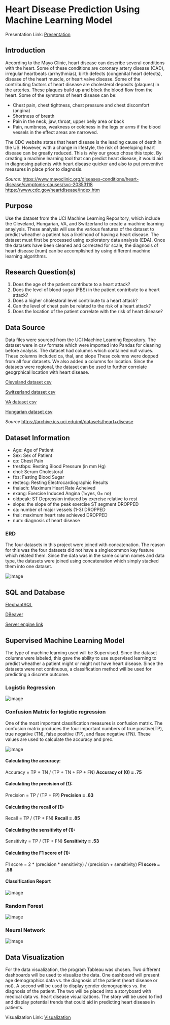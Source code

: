 # Heart Disease Prediction Using Machine Learning Model
Presentation Link: [Presentation](https://docs.google.com/presentation/d/1vfkKItc84_Lr9fVpbshKxXzubFteUbh5gQcvyLaHr-E/edit?usp=sharing)

## Introduction
According to the Mayo Clinic, heart disease can describe several conditions with the heart.  Some of these conditions are coronary 
artery disease (CAD), irregular heartbeats (arrhythmias), birth defects (congenital heart defects), disease of the heart muscle, 
or heart valve disease.  Some of the contributing factors of heart disease are cholesterol deposits (plaques) in the arteries.  These
plaques build up and block the blood flow from the heart.  Some of the symtoms of heart disease can be:
 *  Chest pain, chest tightness, chest pressure and chest discomfort (angina)
 *  Shortness of breath
 *  Pain in the neck, jaw, throat, upper belly area or back
 *  Pain, numbness, weakness or coldness in the legs or arms if the blood vessels in the effect areas are narrowed.
 
 The CDC website states that heart disease is the leading cause of death in the US. However, with a change in lifestyle, the risk of developing heart disease can be greatly reduced. This is why our group chose this topic. By creating a machine learning tool that can predict heart disease, it would aid in diagnosing patients with heart disease quicker and also to put preventive measures in place prior to diagnosis.
  
 _Source:_  https://www.mayoclinic.org/diseases-conditions/heart-disease/symptoms-causes/syc-20353118
           https://www.cdc.gov/heartdisease/index.htm
 
 ## Purpose


 Use the dataset from the UCI Machine Learning Repository, which include the Cleveland, Hungarian, VA, and Switzerland to create a machine
 learning anaylysis. These analysis will use the various features of the dataset to predict wheather a patient has a likelihood of having
 a heart disease.   The dataset must first be processed using exploratory data analysis (EDA). Once the datasets have been cleaned and corrected
 for scale, the diagnosis of heart disease (num) can be accomplished by using different machine learning algorithms.

## Research Question(s)
1. Does the age of the patient contribute to a heart attack?
2. Does the level of blood sugar (FBS) in the patient contribute to a heart attack?
3. Does a higher cholestoral level contribute to a heart attack?
4. Can the level of chest pain be related to the risk of a heart attack?
5. Does the location of the patient correlate with the risk of heart disease?

## Data Source
Data files were sourced from the UCI Machine Learning Repository.   The dataset were in csv formate which were imported into Pandas for cleaning
before analysis.   The dataset had columns which contained null values.   These columns included ca, thal, and slope   These columns were dopped from all
four datasets.   We also added a columns for location.   Since the datasets were regional, the dataset can be used to further corrolate geogrphical
location with heart disease.

[Cleveland dataset csv](Resources/processed_cleveland.csv)

[Switzerland dataset csv](Resources/processed_switzerland.csv)

[VA dataset csv](Resources/processed_va.csv)

[Hungarian dataset csv](Resources/reprocessed_hungarian.csv)

_Source_ https://archive.ics.uci.edu/ml/datasets/heart+disease

## Dataset Information

 * Age:  Age of Patient
 * Sex:  Sex of Patient
 * cp:  Chest Pain
 * trestbps:  Resting Blood Pressure (in mm Hg)
 * chol:  Serum Cholestoral
 * fbs:  Fasting Blood Sugar
 * restecg:  Resting Electrocardiographic Results
 * thalach:  Maximum Heart Rate Acheived
 * exang:  Exercise Induced Angina (1=yes, 0= no)
 * oldpeak:  ST Depression induced by exercise relative to rest
 * slope:  the slope of the peak exercise ST segment DROPPED
 * ca:  number of major vessels (1-3) DROPPED
 * thal: maximum heart rate achieved DROPPED
 * num:  diagnosis of heart disease
 
 ### ERD
 
 The four datasets in this project were joined with concatenation. The reason for this was the four datasets did not have a singlecommon key feature which related them. Since the data was in the same column names and data type, the datasets were joined using concatenation which simply stacked them into one dataset.
 
 ![image](https://github.com/jenny0741/final_project/blob/main/Resources/erd_heart_disease.png)
 
 ## SQL and Database
 
 [ElephantSQL](Resources/elephant.png)
 
 [DBeaver](Resources/dbeaver.png)
 
 [Server engine link](Resources/server_link.png)
 
 ## Supervised Machine Learning Model
 
 The type of machine learning used will be Supervised.   Since the dataset columns were labeled, this gave the ability to use supervised learning to predict
 wheather a patient might or might not have heart disease.   Since the datasets were not continuous, a classification method will be used for predicting a
 discrete outcome.  
 
 ### Logistic Regression
 
 ![image](https://github.com/jenny0741/final_project/blob/main/Resources/logistic_regression.png)
 
  ### Confusion Matrix for logistic regression
  
  One of the most important classification measures is confusion matrix.  The confusion matrix produces the four important numbers of 
 true positive(TP), true negative (TN), false positive (FP), and flase negative (FN).  These values are used to calculate the accuracy and prec.
 
 ![image](https://github.com/jenny0741/final_project/blob/main/Resources/confusion_matrix.png)
 
  #### Calculating the accuracy:
  
  
  Accuracy = TP + TN / (TP + TN + FP + FN)  **Accuracy of (0) = .75**
  
  
  #### Calculating the precision of (1):
   
  Precision = TP / (TP + FP)  **Precision = .63**
  
  
  #### Calculating the recall of (1):
   
  Recall = TP / (TP + FN)  **Recall = .85**
  
  
  #### Calculating the sensitivity of (1):
   
  Sensitivity = TP / (TP + FN)  **Sensitivity = .53**
  
  
  #### Calculating the F1 score of (1):
   
  F1 score = 2 * (precision * sensitivity)  / (precision + sensitivity)  **F1 score = .58**
  
  #### Classification Report
![image](https://github.com/jenny0741/final_project/blob/main/Resources/classification_matrix.png)
 
 ### Random Forest 
 
![image](https://github.com/jenny0741/final_project/blob/main/Resources/random_forest.png)

 
 ### Neural Network
 
![image](https://github.com/jenny0741/final_project/blob/main/Resources/deep_learnig_layers.png)
 
 
 ## Data Visualization
 
 For the data visualization, the program Tableau was chosen. Two different dashboards will be used to visualize the data. One dashboard will present age demographics data vs. the diagnosis of the patient (heart disease or not). A second  will be used to display gender demographics vs. the diagnosis of the patient. The two will be placed into a storyboard with medical data vs. heart disease visualizations. The story will be used to find and display potential trends that could aid in predicting heart disease in patients. 
 
 Visualization Link: [Visualization](https://public.tableau.com/views/Heart_Disease_Prediction/HeartDiseasePrediction?:language=en-US&publish=yes&:display_count=n&:origin=viz_share_link)
 

